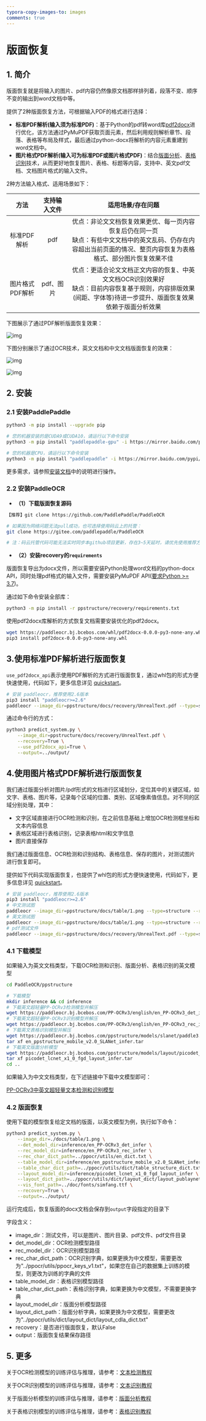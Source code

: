 ```yaml
---
typora-copy-images-to: images
comments: true
---
```


# 版面恢复

## 1. 简介

版面恢复就是将输入的图片、pdf内容仍然像原文档那样排列着，段落不变、顺序不变的输出到word文档中等。

提供了2种版面恢复方法，可根据输入PDF的格式进行选择：

- **标准PDF解析(输入须为标准PDF)**：基于Python的pdf转word库[pdf2docx](https://github.com/dothinking/pdf2docx)进行优化，该方法通过PyMuPDF获取页面元素，然后利用规则解析章节、段落、表格等布局及样式，最后通过python-docx将解析的内容元素重建到word文档中。
- **图片格式PDF解析(输入可为标准PDF或图片格式PDF)**：结合[版面分析](./train_layout.md)、[表格识别](./train_table.md)技术，从而更好地恢复图片、表格、标题等内容，支持中、英文pdf文档、文档图片格式的输入文件。

2种方法输入格式、适用场景如下：

|      方法       | 支持输入文件 |                      适用场景/存在问题                       |
| :-------------: | :----------: | :----------------------------------------------------------: |
|   标准PDF解析   |     pdf      | 优点：非论文文档恢复效果更优、每一页内容恢复后仍在同一页<br>缺点：有些中文文档中的英文乱码、仍存在内容超出当前页面的情况、整页内容恢复为表格格式、部分图片恢复效果不佳 |
| 图片格式PDF解析 |  pdf、图片   | 优点：更适合论文文档正文内容的恢复、中英文文档OCR识别效果好<br>缺点：目前内容恢复基于规则，内容排版效果(间距、字体等)待进一步提升、版面恢复效果依赖于版面分析效果 |

下图展示了通过PDF解析版面恢复效果：

![img](./images/195319840-68fc60ec-ea66-4095-b734-0ec115860341.png)

下图分别展示了通过OCR技术，英文文档和中文文档版面恢复的效果：

![img](./images/recovery-20240708091126891.jpg)

![img](./images/recovery_ch.jpg)

## 2. 安装

### 2.1 安装PaddlePaddle

```bash linenums="1"
python3 -m pip install --upgrade pip

# 您的机器安装的是CUDA9或CUDA10，请运行以下命令安装
python3 -m pip install "paddlepaddle-gpu" -i https://mirror.baidu.com/pypi/simple

# 您的机器是CPU，请运行以下命令安装
python3 -m pip install "paddlepaddle" -i https://mirror.baidu.com/pypi/simple
```

更多需求，请参照[安装文档](https://www.paddlepaddle.org.cn/install/quick)中的说明进行操作。

### 2.2 安装PaddleOCR

- **（1）下载版面恢复源码**

```bash linenums="1"
【推荐】git clone https://github.com/PaddlePaddle/PaddleOCR

# 如果因为网络问题无法pull成功，也可选择使用码云上的托管：
git clone https://gitee.com/paddlepaddle/PaddleOCR

# 注：码云托管代码可能无法实时同步本github项目更新，存在3~5天延时，请优先使用推荐方式。
```

- **（2）安装recovery的`requirements`**

版面恢复导出为docx文件，所以需要安装Python处理word文档的python-docx API，同时处理pdf格式的输入文件，需要安装PyMuPDF API([要求Python >= 3.7](https://pypi.org/project/PyMuPDF/))。

通过如下命令安装全部库：

```bash linenums="1"
python3 -m pip install -r ppstructure/recovery/requirements.txt
```

使用pdf2docx库解析的方式恢复文档需要安装优化的pdf2docx。

```bash linenums="1"
wget https://paddleocr.bj.bcebos.com/whl/pdf2docx-0.0.0-py3-none-any.whl
pip3 install pdf2docx-0.0.0-py3-none-any.whl
```

## 3.使用标准PDF解析进行版面恢复

`use_pdf2docx_api`表示使用PDF解析的方式进行版面恢复，通过whl包的形式方便快速使用，代码如下，更多信息详见 [quickstart](../quick_start.md)。

```bash linenums="1"
# 安装 paddleocr，推荐使用2.6版本
pip3 install "paddleocr>=2.6"
paddleocr --image_dir=ppstructure/docs/recovery/UnrealText.pdf --type=structure --recovery=true --use_pdf2docx_api=true
```

通过命令行的方式：

```bash linenums="1"
python3 predict_system.py \
    --image_dir=ppstructure/docs/recovery/UnrealText.pdf \
    --recovery=True \
    --use_pdf2docx_api=True \
    --output=../output/
```

## 4.使用图片格式PDF解析进行版面恢复

我们通过版面分析对图片/pdf形式的文档进行区域划分，定位其中的关键区域，如文字、表格、图片等，记录每个区域的位置、类别、区域像素值信息。对不同的区域分别处理，其中：

- 文字区域直接进行OCR检测和识别，在之前信息基础上增加OCR检测框坐标和文本内容信息
- 表格区域进行表格识别，记录表格html和文字信息
- 图片直接保存

我们通过版面信息、OCR检测和识别结构、表格信息、保存的图片，对测试图片进行恢复即可。

提供如下代码实现版面恢复，也提供了whl包的形式方便快速使用，代码如下，更多信息详见 [quickstart](../quick_start.md)。

```bash linenums="1"
# 安装 paddleocr，推荐使用2.6版本
pip3 install "paddleocr>=2.6"
# 中文测试图
paddleocr --image_dir=ppstructure/docs/table/1.png --type=structure --recovery=true
# 英文测试图
paddleocr --image_dir=ppstructure/docs/table/1.png --type=structure --recovery=true --lang='en'
# pdf测试文件
paddleocr --image_dir=ppstructure/docs/recovery/UnrealText.pdf --type=structure --recovery=true --lang='en'
```

### 4.1 下载模型

如果输入为英文文档类型，下载OCR检测和识别、版面分析、表格识别的英文模型

```bash linenums="1"
cd PaddleOCR/ppstructure

# 下载模型
mkdir inference && cd inference
# 下载英文超轻量PP-OCRv3检测模型并解压
wget https://paddleocr.bj.bcebos.com/PP-OCRv3/english/en_PP-OCRv3_det_infer.tar && tar xf en_PP-OCRv3_det_infer.tar
# 下载英文超轻量PP-OCRv3识别模型并解压
wget https://paddleocr.bj.bcebos.com/PP-OCRv3/english/en_PP-OCRv3_rec_infer.tar && tar xf en_PP-OCRv3_rec_infer.tar
# 下载英文表格识别模型并解压
wget https://paddleocr.bj.bcebos.com/ppstructure/models/slanet/paddle3.0b2/en_ppstructure_mobile_v2.0_SLANet_infer.tar
tar xf en_ppstructure_mobile_v2.0_SLANet_infer.tar
# 下载英文版面分析模型
wget https://paddleocr.bj.bcebos.com/ppstructure/models/layout/picodet_lcnet_x1_0_fgd_layout_infer.tar
tar xf picodet_lcnet_x1_0_fgd_layout_infer.tar
cd ..
```

如果输入为中文文档类型，在下述链接中下载中文模型即可：

[PP-OCRv3中英文超轻量文本检测和识别模型](../../ppocr/model_list.md)

### 4.2 版面恢复

使用下载的模型恢复给定文档的版面，以英文模型为例，执行如下命令：

```bash linenums="1"
python3 predict_system.py \
    --image_dir=./docs/table/1.png \
    --det_model_dir=inference/en_PP-OCRv3_det_infer \
    --rec_model_dir=inference/en_PP-OCRv3_rec_infer \
    --rec_char_dict_path=../ppocr/utils/en_dict.txt \
    --table_model_dir=inference/en_ppstructure_mobile_v2.0_SLANet_infer \
    --table_char_dict_path=../ppocr/utils/dict/table_structure_dict.txt \
    --layout_model_dir=inference/picodet_lcnet_x1_0_fgd_layout_infer \
    --layout_dict_path=../ppocr/utils/dict/layout_dict/layout_publaynet_dict.txt \
    --vis_font_path=../doc/fonts/simfang.ttf \
    --recovery=True \
    --output=../output/
```

运行完成后，恢复版面的docx文档会保存到`output`字段指定的目录下

字段含义：

- image_dir：测试文件，可以是图片、图片目录、pdf文件、pdf文件目录
- det_model_dir：OCR检测模型路径
- rec_model_dir：OCR识别模型路径
- rec_char_dict_path：OCR识别字典，如果更换为中文模型，需要更改为"../ppocr/utils/ppocr_keys_v1.txt"，如果您在自己的数据集上训练的模型，则更改为训练的字典的文件
- table_model_dir：表格识别模型路径
- table_char_dict_path：表格识别字典，如果更换为中文模型，不需要更换字典
- layout_model_dir：版面分析模型路径
- layout_dict_path：版面分析字典，如果更换为中文模型，需要更改为"../ppocr/utils/dict/layout_dict/layout_cdla_dict.txt"
- recovery：是否进行版面恢复，默认False
- output：版面恢复结果保存路径

## 5. 更多

关于OCR检测模型的训练评估与推理，请参考：[文本检测教程](../../ppocr/model_train/detection.md)

关于OCR识别模型的训练评估与推理，请参考：[文本识别教程](../../ppocr/model_train/recognition.md)

关于版面分析模型的训练评估与推理，请参考：[版面分析教程](./train_layout.md)

关于表格识别模型的训练评估与推理，请参考：[表格识别教程](./train_table.md)
